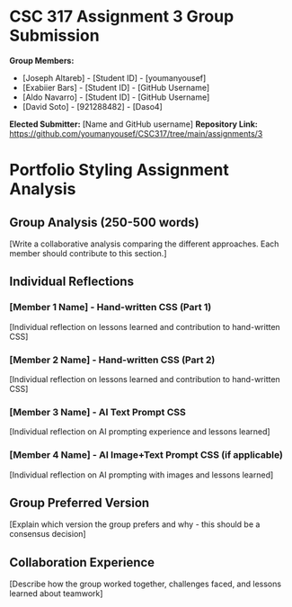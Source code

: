 # CSC 317 Assignment 3 Group Submission

**Group Members:**
- [Joseph Altareb] - [Student ID] - [youmanyousef]
- [Exabiier Bars] - [Student ID] - [GitHub Username]
- [Aldo Navarro] - [Student ID] - [GitHub Username]
- [David Soto] - [921288482] - [Daso4]

**Elected Submitter:** [Name and GitHub username]
**Repository Link:** https://github.com/youmanyousef/CSC317/tree/main/assignments/3


# Portfolio Styling Assignment Analysis

## Group Analysis (250-500 words)
[Write a collaborative analysis comparing the different approaches. Each member should contribute to this section.]


## Individual Reflections

### [Member 1 Name] - Hand-written CSS (Part 1)
[Individual reflection on lessons learned and contribution to hand-written CSS]

### [Member 2 Name] - Hand-written CSS (Part 2)
[Individual reflection on lessons learned and contribution to hand-written CSS]

### [Member 3 Name] - AI Text Prompt CSS
[Individual reflection on AI prompting experience and lessons learned]

### [Member 4 Name] - AI Image+Text Prompt CSS (if applicable)
[Individual reflection on AI prompting with images and lessons learned]


## Group Preferred Version
[Explain which version the group prefers and why - this should be a consensus decision]


## Collaboration Experience
[Describe how the group worked together, challenges faced, and lessons learned about teamwork]
